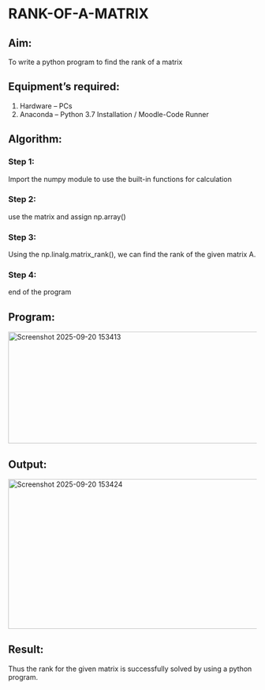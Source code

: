 # RANK-OF-A-MATRIX
## Aim:
To write a python program to find the rank of a matrix
## Equipment’s required:
1. 	Hardware – PCs
2. 	Anaconda – Python 3.7 Installation / Moodle-Code Runner
## Algorithm:
### Step 1:
Import the numpy module to use the built-in functions for calculation
### Step 2:
use the matrix and assign np.array()
### Step 3: 
Using the np.linalg.matrix_rank(), we can find the rank of the given matrix A.
### Step 4:
end of the program
## Program:
<img width="668" height="226" alt="Screenshot 2025-09-20 153413" src="https://github.com/user-attachments/assets/c0f34621-6513-40d7-9c57-ccb87dbd4a5b" />



## Output:
<img width="1309" height="303" alt="Screenshot 2025-09-20 153424" src="https://github.com/user-attachments/assets/764c2ad8-f7ef-4a6e-b4c9-29fa2a49af4e" />

## Result:
Thus the rank for the given matrix is successfully solved by  using a python program.

